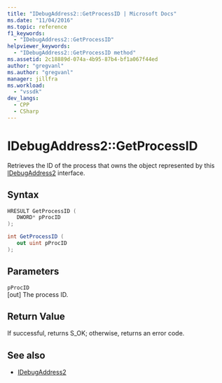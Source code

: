 ```yaml
---
title: "IDebugAddress2::GetProcessID | Microsoft Docs"
ms.date: "11/04/2016"
ms.topic: reference
f1_keywords:
  - "IDebugAddress2::GetProcessID"
helpviewer_keywords:
  - "IDebugAddress2::GetProcessID method"
ms.assetid: 2c18889d-074a-4b95-87b4-bf1a067f44ed
author: "gregvanl"
ms.author: "gregvanl"
manager: jillfra
ms.workload:
  - "vssdk"
dev_langs:
  - CPP
  - CSharp
---
```

# IDebugAddress2::GetProcessID
Retrieves the ID of the process that owns the object represented by this [IDebugAddress2](../../../extensibility/debugger/reference/idebugaddress2.md) interface.

## Syntax

```cpp
HRESULT GetProcessID (
   DWORD* pProcID
);
```

```csharp
int GetProcessID (
   out uint pProcID
);
```

## Parameters
`pProcID`\
[out] The process ID.

## Return Value
 If successful, returns S_OK; otherwise, returns an error code.

## See also
- [IDebugAddress2](../../../extensibility/debugger/reference/idebugaddress2.md)